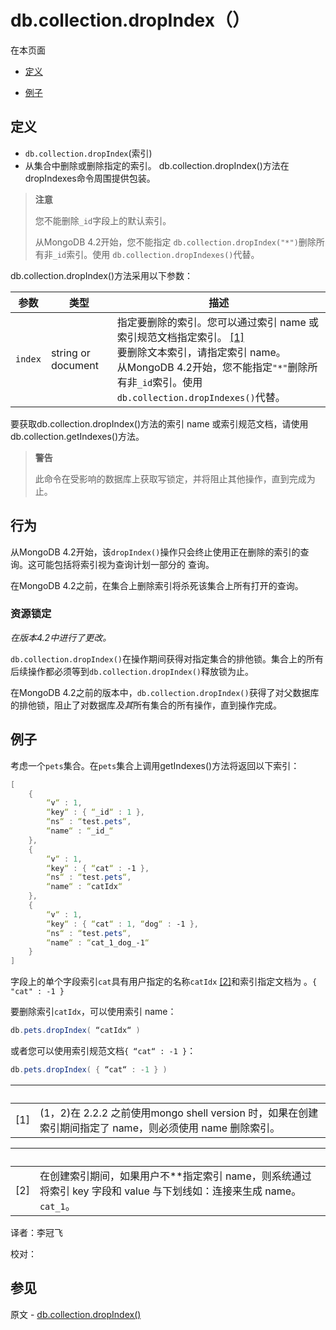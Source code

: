 # [ ](#)db.collection.dropIndex（）

[]()

在本页面

*   [定义](#definition)

*   [例子](#examples)

## <span id="definition">定义</span>

*   `db.collection.dropIndex`(索引)
   *   从集合中删除或删除指定的索引。 db.collection.dropIndex()方法在dropIndexes命令周围提供包装。
> **注意**
>
> 您不能删除`_id`字段上的默认索引。
>
> 从MongoDB 4.2开始，您不能指定 `db.collection.dropIndex("*")`删除所有非`_id`索引。使用 `db.collection.dropIndexes()`代替。

db.collection.dropIndex()方法采用以下参数：

| 参数    | 类型               | 描述                                                         |
| ------- | ------------------ | ------------------------------------------------------------ |
| `index` | string or document | 指定要删除的索引。您可以通过索引 name 或索引规范文档指定索引。 [[1]]() <br/>要删除文本索引，请指定索引 name。<br />从MongoDB 4.2开始，您不能指定`"*"`删除所有非`_id`索引。使用 `db.collection.dropIndexes()`代替。 |


要获取db.collection.dropIndex()方法的索引 name 或索引规范文档，请使用db.collection.getIndexes()方法。

> **警告**
>
> 此命令在受影响的数据库上获取写锁定，并将阻止其他操作，直到完成为止。

## 行为

从MongoDB 4.2开始，该`dropIndex()`操作只会终止使用正在删除的索引的查询。这可能包括将索引视为查询计划一部分的 查询。

在MongoDB 4.2之前，在集合上删除索引将杀死该集合上所有打开的查询。

### 资源锁定

*在版本4.2中进行了更改。*

`db.collection.dropIndex()`在操作期间获得对指定集合的排他锁。集合上的所有后续操作都必须等到`db.collection.dropIndex()`释放锁为止。

在MongoDB 4.2之前的版本中，`db.collection.dropIndex()`获得了对父数据库的排他锁，阻止了对数据库*及其*所有集合的所有操作，直到操作完成。

## <span id="examples">例子</span>

考虑一个`pets`集合。在`pets`集合上调用getIndexes()方法将返回以下索引：

```powershell
[
    {
        “v“ : 1,
        “key“ : { “_id“ : 1 },
        “ns“ : “test.pets“,
        “name“ : “_id_“
    },
    {
        “v“ : 1,
        “key“ : { “cat“ : -1 },
        “ns“ : “test.pets“,
        “name“ : “catIdx“
    },
    {
        “v“ : 1,
        “key“ : { “cat“ : 1, “dog“ : -1 },
        “ns“ : “test.pets“,
        “name“ : “cat_1_dog_-1“
    }
]
```

字段上的单个字段索引`cat`具有用户指定的名称`catIdx` [[2]]()和索引指定文档为 。`{ "cat" : -1 }`

要删除索引`catIdx`，可以使用索引 name：

```powershell
db.pets.dropIndex( “catIdx“ )
```

或者您可以使用索引规范文档`{ “cat“ : -1 }`：

```powershell
db.pets.dropIndex( { “cat“ : -1 } )
```

| <br /> |                                                              |
| ------ | ------------------------------------------------------------ |
| [1]    | (1，2)在 2.2.2 之前使用mongo shell version 时，如果在创建索引期间指定了 name，则必须使用 name 删除索引。 |

| <br/> |                                                              |
| ----- | ------------------------------------------------------------ |
| [2]   | 在创建索引期间，如果用户不**指定索引 name，则系统通过将索引 key 字段和 value 与下划线如：连接来生成 name。 `cat_1`。 |



译者：李冠飞

校对：

## 参见

原文 - [db.collection.dropIndex()]( https://docs.mongodb.com/manual/reference/method/db.collection.dropIndex/ )

